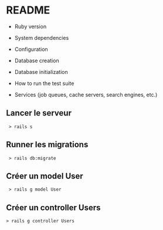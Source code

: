 # README


* Ruby version

* System dependencies

* Configuration

* Database creation

* Database initialization

* How to run the test suite

* Services (job queues, cache servers, search engines, etc.)


## Lancer le serveur

`` > rails s``

## Runner les migrations

`` > rails db:migrate``

## Créer un model User

`` > rails g model User``

## Créer un controller Users

`` > rails g controller Users ``

